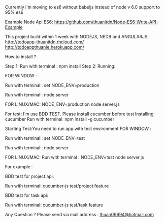 Currently i'm moving to es6 without babeljs instead of node v 6.0 support to 95% es6

Example Node Api ES6: https://github.com/thuanitdn/Node-ES6-Write-API-Example

This project build within 1 week with NODEJS, NEDB and ANGULARJS.
http://todoapp-thuanitdn.rhcloud.com/
http://todoappthuanle.herokuapp.com/

How to install ?

Step 1: Run with terminal : npm install
Step 2: Running:

FOR WINDOW :

Run with terminal : set NODE_ENV=production

Run with terminal : node server

FOR LINUX/MAC:
NODE_ENV=production node server.js

For test:
I'm use BDD TEST. Please install cucumber before test
Installing: cucumber
Run with terminal: npm install -g cucumber

Starting Test:You need to run app with test environment
FOR WINDOW :

Run with terminal : set NODE_ENV=test

Run with terminal : node server

FOR LINUX/MAC:
Run with terminal : NODE_ENV=test node server.js

For example :

BDD test for project api:

Run with terminal: cucumber-js test/project.feature

BDD test for task api:

Run with terminal: cucumber-js test/task.feature


Any Question ?
Please send via mail address : thuan09694@hotmail.com




